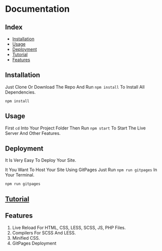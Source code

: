 # Documentation

## Index

+ [Installation](##Installation)
+ [Usage](##Usage)
+ [Deployment](##Deployment)
+ [Tutorial](./Tutorial.md)
+ [Features](##Features)

## Installation

Just Clone Or Download The Repo And Run `npm install` To Install All Dependencies.

    npm install


## Usage

First `cd` Into Your Project Folder Then Run `npm start` To Start The Live Server And Other Features.

## Deployment

It Is Very Easy To Deploy Your Site.

It You Want To Host Your Site Using GitPages Just Run `npm run gitpages` In Your Terminal.

    npm run gitpages

## [Tutorial](./Tutorial.md)


## Features

1. Live Reload For HTML, CSS, LESS, SCSS, JS, PHP Files.
2. Compilers For SCSS And LESS.
3. Minified CSS.
4. GitPages Deployment